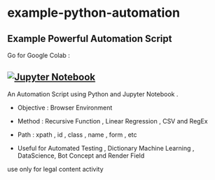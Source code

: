 # example-python-automation

## Example Powerful Automation Script

Go for Google Colab :

[![Jupyter Notebook](https://img.shields.io/badge/jupyter-%23FA0F00.svg?style=for-the-badge&logo=jupyter&logoColor=white)](https://colab.research.google.com/drive/1rAsV3eQiRXLVMaMU0CRapVhdCzrY7EZJ?usp=sharing)
---
An Automation Script using Python and Jupyter Notebook .

- Objective : Browser Environment 

- Method : Recursive Function , Linear Regression , CSV and RegEx

- Path : xpath , id , class , name , form , etc

- Useful for Automated Testing , Dictionary Machine Learning , DataScience, Bot Concept and Render Field

use only for legal content activity
